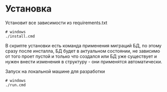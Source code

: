 Установка
=========

Установит все зависимости из requirements.txt

```shell
# windows
./install.cmd
```

В скрипте установки есть команда применения миграций БД, по этому сразу после инсталла, БД будет в актуальном состоянии, не зависимо от того проет пустой и только что создался или БД уже существует и нужен внести изменения в структуру - они применятся автоматически.

Запуск на локальной машине для разработки

```shell
# windows
./run.cmd
```
